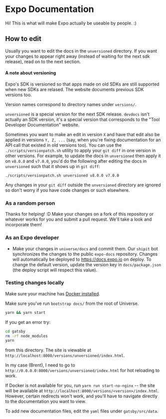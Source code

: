 # Expo Documentation

Hi! This is what will make Expo actually be useable by people. :)

## How to edit

Usually you want to edit the docs in the `unversioned` directory. If you want
your changes to appear right away (instead of waiting for the next sdk release),
read on to the next section.

#### A note about versioning

Expo's SDK is versioned so that apps made on old SDKs are still supported
when new SDKs are relased. The website documents previous SDK versions too.

Version names correspond to directory names under `versions/`.

`unversioned` is a special version for the next SDK release. `devdocs` isn't
actually an SDK version, it's a special version that corresponds to the
"Tool Developer Documentation" website.

Sometimes you want to make an edit in version `X` and have that edit also
be applied in versions `Y, Z, ...` (say, when you're fixing documentation for an
API call that existed in old versions too). You can use the
`./scripts/versionpatch.sh` utility to apply your `git diff` in one version in
other versions. For example, to update the docs in `unversioned` then apply it
on `v8.0.0` and `v7.0.0`, you'd do the following after editing the docs in
`unversioned` such that it shows up in `git diff`:

```./scripts/versionpatch.sh unversioned v8.0.0 v7.0.0```

Any changes in your `git diff` outside the `unversioned` directory are ignored
so don't worry if you have code changes or such elsewhere.

### As a random person

Thanks for helping! :D Make your changes on a fork of this repository or
whatever works for you and submit a pull request. We'll take a look and
incorporate them!

### As an Expo developer

- Make your changes in `universe/docs` and commit them. Our `shipit` bot
synchronizes the changes to the public `expo-docs` repository. Changes will
automatically be deployed to https://docs.expo.io on deploy. To change
the default version, update the version key in `docs/package.json` (the
deploy script will respect this value).

### Testing changes locally

Make sure your machine has [Docker installed](https://docs.docker.com/engine/installation/#platform-support-matrix).

Make sure you've run `bootstrap docs/` from the root of Universe.

```bash
yarn && yarn start
```

If you get an error try:

```bash
cd gatsby
rm -rf node_modules
yarn
```

from this directory. The site is viewable at `http://localhost:8000/versions/unversioned/index.html`.

In my case (Brent), I need to go to `http://0.0.0.0:8000/versions/unversioned/index.html` for hot reloading
to work.

If Docker is not available for you, run `yarn run start-no-nginx` -- the site will be available at `http://localhost:8000/versions/<version>/index.html`. However, certain redirects won't work, and you'll have to navigate directly to the documentation you want to view.

To add new documentation files, edit the `yaml` files under `gatsby/src/data`.

